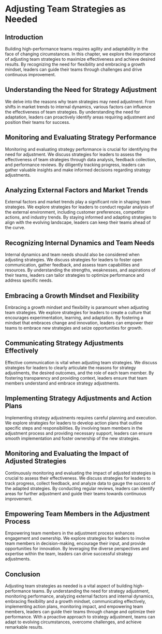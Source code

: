 # Adjusting Team Strategies as Needed

## Introduction

Building high-performance teams requires agility and adaptability in the face of changing circumstances. In this chapter, we explore the importance of adjusting team strategies to maximize effectiveness and achieve desired results. By recognizing the need for flexibility and embracing a growth mindset, leaders can guide their teams through challenges and drive continuous improvement.

## Understanding the Need for Strategy Adjustment

We delve into the reasons why team strategies may need adjustment. From shifts in market trends to internal dynamics, various factors can influence the effectiveness of team strategies. By understanding the need for adaptation, leaders can proactively identify areas requiring adjustment and position their teams for success.

## Monitoring and Evaluating Strategy Performance

Monitoring and evaluating strategy performance is crucial for identifying the need for adjustment. We discuss strategies for leaders to assess the effectiveness of team strategies through data analysis, feedback collection, and performance reviews. By diligently tracking progress, leaders can gather valuable insights and make informed decisions regarding strategy adjustments.

## Analyzing External Factors and Market Trends

External factors and market trends play a significant role in shaping team strategies. We explore strategies for leaders to conduct regular analysis of the external environment, including customer preferences, competitor actions, and industry trends. By staying informed and adapting strategies to align with the evolving landscape, leaders can keep their teams ahead of the curve.

## Recognizing Internal Dynamics and Team Needs

Internal dynamics and team needs should also be considered when adjusting strategies. We discuss strategies for leaders to foster open communication, gather feedback, and assess team capabilities and resources. By understanding the strengths, weaknesses, and aspirations of their teams, leaders can tailor strategies to optimize performance and address specific needs.

## Embracing a Growth Mindset and Flexibility

Embracing a growth mindset and flexibility is paramount when adjusting team strategies. We explore strategies for leaders to create a culture that encourages experimentation, learning, and adaptation. By fostering a mindset that embraces change and innovation, leaders can empower their teams to embrace new strategies and seize opportunities for growth.

## Communicating Strategy Adjustments Effectively

Effective communication is vital when adjusting team strategies. We discuss strategies for leaders to clearly articulate the reasons for strategy adjustments, the desired outcomes, and the role of each team member. By fostering transparency and providing context, leaders ensure that team members understand and embrace strategy adjustments.

## Implementing Strategy Adjustments and Action Plans

Implementing strategy adjustments requires careful planning and execution. We explore strategies for leaders to develop action plans that outline specific steps and responsibilities. By involving team members in the adjustment process and providing necessary support, leaders can ensure smooth implementation and foster ownership of the new strategies.

## Monitoring and Evaluating the Impact of Adjusted Strategies

Continuously monitoring and evaluating the impact of adjusted strategies is crucial to assess their effectiveness. We discuss strategies for leaders to track progress, collect feedback, and analyze data to gauge the success of the adapted strategies. By conducting regular reviews, leaders can identify areas for further adjustment and guide their teams towards continuous improvement.

## Empowering Team Members in the Adjustment Process

Empowering team members in the adjustment process enhances engagement and ownership. We explore strategies for leaders to involve team members in decision-making, encourage their input, and provide opportunities for innovation. By leveraging the diverse perspectives and expertise within the team, leaders can drive successful strategy adjustments.

## Conclusion

Adjusting team strategies as needed is a vital aspect of building high-performance teams. By understanding the need for strategy adjustment, monitoring performance, analyzing external factors and internal dynamics, embracing flexibility and a growth mindset, communicating effectively, implementing action plans, monitoring impact, and empowering team members, leaders can guide their teams through change and optimize their performance. With a proactive approach to strategy adjustment, teams can adapt to evolving circumstances, overcome challenges, and achieve remarkable results.
